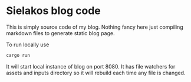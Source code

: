 # Sielakos blog code

This is simply source code of my blog.
Nothing fancy here just compiling markdown files to generate static blog page.

To run locally use

```bash
cargo run
```

It will start local instance of blog on port 8080.
It has file watchers for assets and inputs directory so it will rebuild each time any file is changed.


